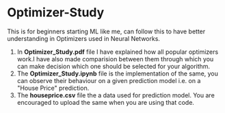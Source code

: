 # Optimizer-Study
This is for beginners starting ML like me, can follow this to have better understanding in Optimizers used in Neural Networks.  

1. In **Optimizer_Study.pdf** file I have explained how all popular optimizers work.I have also made comparision between them through which you can make decision which one should be selected for your algorithm.
2. The **Optimizer_Study.ipynb** file is the implementation of the same, you can observe their behaviour on a given prediction model i.e. on a "House Price" prediction.
3. The **houseprice.csv** file the a data used for prediction model. You are encouraged to upload the same when you are using that code.
